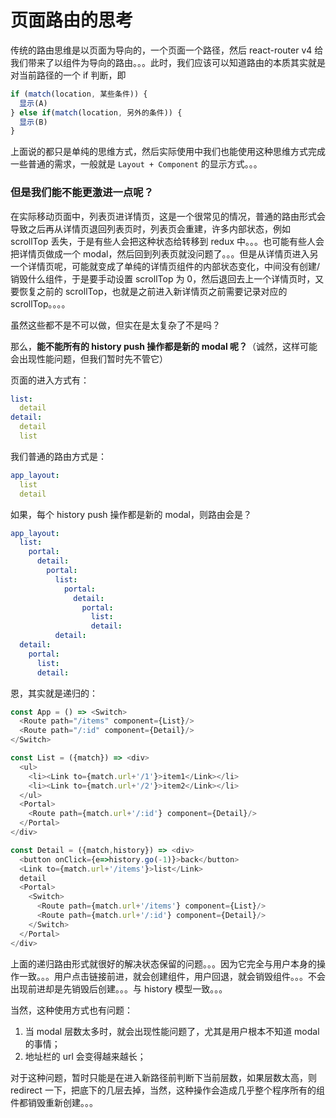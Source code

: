 # 页面路由的思考

传统的路由思维是以页面为导向的，一个页面一个路径，然后 react-router v4 给我们带来了以组件为导向的路由。。。此时，我们应该可以知道路由的本质其实就是对当前路径的一个 if 判断，即

```js
if (match(location, 某些条件)) {
  显示(A)
} else if(match(location, 另外的条件)) {
  显示(B)
}
```

上面说的都只是单纯的思维方式，然后实际使用中我们也能使用这种思维方式完成一些普通的需求，一般就是 `Layout + Component` 的显示方式。。。

### 但是我们能不能更激进一点呢？

在实际移动页面中，列表页进详情页，这是一个很常见的情况，普通的路由形式会导致之后再从详情页退回列表页时，列表页会重建，许多内部状态，例如 scrollTop 丢失，于是有些人会把这种状态给转移到 redux 中。。。也可能有些人会把详情页做成一个 modal，然后回到列表页就没问题了。。。但是从详情页进入另一个详情页呢，可能就变成了单纯的详情页组件的内部状态变化，中间没有创建/销毁什么组件，于是要手动设置 scrollTop 为 0，然后退回去上一个详情页时，又要恢复之前的 scrollTop，也就是之前进入新详情页之前需要记录对应的 scrollTop。。。。

虽然这些都不是不可以做，但实在是太复杂了不是吗？

那么，**能不能所有的 history push 操作都是新的 modal 呢？**（诚然，这样可能会出现性能问题，但我们暂时先不管它）

页面的进入方式有：

```yaml
list:
  detail
detail:
  detail
  list
```

我们普通的路由方式是：

```yaml
app_layout:
  list
  detail
```

如果，每个 history push 操作都是新的 modal，则路由会是？

```yaml
app_layout:
  list:
    portal:
      detail:
        portal:
          list:
            portal:
              detail:
                portal:
                  list:
                  detail:
          detail:
  detail:
    portal:
      list:
      detail:
```

恩，其实就是递归的：

```js
const App = () => <Switch>
  <Route path="/items" component={List}/>
  <Route path="/:id" component={Detail}/>
</Switch>

const List = ({match}) => <div>
  <ul>
    <li><Link to={match.url+'/1'}>item1</Link></li>
    <li><Link to={match.url+'/2'}>item2</Link></li>
  </ul>
  <Portal>
    <Route path={match.url+'/:id'} component={Detail}/>
  </Portal>
</div>

const Detail = ({match,history}) => <div>
  <button onClick={e=>history.go(-1)}>back</button>
  <Link to={match.url+'/items'}>list</Link>
  detail
  <Portal>
    <Switch>
      <Route path={match.url+'/items'} component={List}/>
      <Route path={match.url+'/:id'} component={Detail}/>
    </Switch>
  </Portal>
</div>
```

上面的递归路由形式就很好的解决状态保留的问题。。。因为它完全与用户本身的操作一致。。。用户点击链接前进，就会创建组件，用户回退，就会销毁组件。。。不会出现前进却是先销毁后创建。。。与 history 模型一致。。。

当然，这种使用方式也有问题：
1. 当 modal 层数太多时，就会出现性能问题了，尤其是用户根本不知道 modal 的事情；
2. 地址栏的 url 会变得越来越长；

对于这种问题，暂时只能是在进入新路径前判断下当前层数，如果层数太高，则 redirect 一下，把底下的几层去掉，当然，这种操作会造成几乎整个程序所有的组件都销毁重新创建。。。
